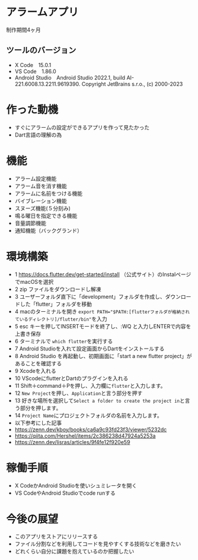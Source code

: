 # アラームアプリ

制作期間4ヶ月

## ツールのバージョン
- X Code&emsp;15.0.1
- VS Code&emsp;1.86.0
- Android Studio&emsp;Android Studio 2022.1, build AI-221.6008.13.2211.9619390. Copyright JetBrains s.r.o., (c) 2000-2023

# 作った動機

- すぐにアラームの設定ができるアプリを作って見たかった
- Dart言語の理解の為

# 機能

- アラーム設定機能
- アラーム音を消す機能
- アラームに名前をつける機能
- バイブレーション機能
- スヌーズ機能(５分刻み)
- 鳴る曜日を指定できる機能
- 音量調節機能
- 通知機能（バックグランド）

# 環境構築
- 1 https://docs.flutter.dev/get-started/install （公式サイト）のInstalページでmacOSを選択
- 2 zip ファイルをダウンロードし解凍
- 3 ユーザーフォルダ直下に「development」フォルダを作成し、ダウンロードした「flutter」フォルダを移動
- 4 macのターミナルを開き `export PATH="$PATH:[flutterフォルダが格納されているディレクトリ]/flutter/bin"`を入力
- 5 esc キーを押してINSERTモードを終了し、:WQ と入力しENTERで内容を上書き保存
- 6 ターミナルで `which flutter`を実行する
- 7 Android Studioを入れて設定画面からDartをインストールする
- 8 Android Studio を再起動し、初期画面に「start a new flutter project」があることを確認する
- 9 Xcodeを入れる
- 10 VScodeにflutterとDartのプラグインを入れる
- 11 Shift＋command＋Pを押し、入力欄に`flutter`と入力します。
- 12 `New Project`を押し、`Application`と言う部分を押す
- 13 好きな場所を選択して`Select a folder to create the project in`と言う部分を押します。
- 14 `Project Name`にプロジェクトフォルダの名前を入力します。
- 以下参考にした記事
- https://zenn.dev/kboy/books/ca6a9c93fd23f3/viewer/5232dc
- https://qiita.com/Hershel/items/2c386238d47924a5253a
- https://zenn.dev/lisras/articles/9f4fe12f920e59

# 稼働手順
- X CodeかAndroid Studioを使いシュミレータを開く
- VS CodeやAndroid Studioでcode runする

# 今後の展望
- このアプリをストアにリリースする
- ファイル分割などを利用してコードを見やすくする技術などを磨きたい
- どれくらい自分に課題を抱えているのか把握したい
